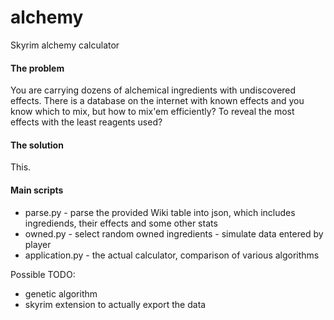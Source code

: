 # alchemy

Skyrim alchemy calculator

#### The problem
You are carrying dozens of alchemical ingredients with undiscovered effects. There is a database on the internet with known effects and you know which to mix, but how to mix'em efficiently? To reveal the most effects with the least reagents used?

#### The solution
This.

#### Main scripts
* parse.py - parse the provided Wiki table into json, which includes ingrediends, their effects and some other stats
* owned.py - select random owned ingredients - simulate data entered by player
* application.py - the actual calculator, comparison of various algorithms

Possible TODO: 
* genetic algorithm
* skyrim extension to actually export the data
